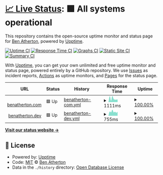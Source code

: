 # [📈 Live Status](https://demo.upptime.js.org): <!--live status--> **🟩 All systems operational**

This repository contains the open-source uptime monitor and status page for [Ben Atherton](https://demo.upptime.js.org), powered by [Upptime](https://github.com/upptime/upptime).

[![Uptime CI](https://github.com/Ben-Atherton/upptime/workflows/Uptime%20CI/badge.svg)](https://github.com/Ben-Atherton/upptime/actions?query=workflow%3A%22Uptime+CI%22)
[![Response Time CI](https://github.com/Ben-Atherton/upptime/workflows/Response%20Time%20CI/badge.svg)](https://github.com/Ben-Atherton/upptime/actions?query=workflow%3A%22Response+Time+CI%22)
[![Graphs CI](https://github.com/Ben-Atherton/upptime/workflows/Graphs%20CI/badge.svg)](https://github.com/Ben-Atherton/upptime/actions?query=workflow%3A%22Graphs+CI%22)
[![Static Site CI](https://github.com/Ben-Atherton/upptime/workflows/Static%20Site%20CI/badge.svg)](https://github.com/Ben-Atherton/upptime/actions?query=workflow%3A%22Static+Site+CI%22)
[![Summary CI](https://github.com/Ben-Atherton/upptime/workflows/Summary%20CI/badge.svg)](https://github.com/Ben-Atherton/upptime/actions?query=workflow%3A%22Summary+CI%22)

With [Upptime](https://upptime.js.org), you can get your own unlimited and free uptime monitor and status page, powered entirely by a GitHub repository. We use [Issues](https://github.com/Ben-Atherton/upptime/issues) as incident reports, [Actions](https://github.com/Ben-Atherton/upptime/actions) as uptime monitors, and [Pages](https://demo.upptime.js.org) for the status page.

<!--start: status pages-->
<!-- This summary is generated by Upptime (https://github.com/upptime/upptime) -->
<!-- Do not edit this manually, your changes will be overwritten -->
<!-- prettier-ignore -->
| URL | Status | History | Response Time | Uptime |
| --- | ------ | ------- | ------------- | ------ |
| <img alt="" src="https://favicons.githubusercontent.com/www.benatherton.com" height="13"> [benatherton.com](https://www.benatherton.com) | 🟩 Up | [benatherton-com.yml](https://github.com/Ben-Atherton/upptime/commits/HEAD/history/benatherton-com.yml) | <details><summary><img alt="Response time graph" src="./graphs/benatherton-com/response-time-week.png" height="20"> 1111ms</summary><br><a href="https://status.benatherton.com/history/benatherton-com"><img alt="Response time 1274" src="https://img.shields.io/endpoint?url=https%3A%2F%2Fraw.githubusercontent.com%2FBen-Atherton%2Fupptime%2FHEAD%2Fapi%2Fbenatherton-com%2Fresponse-time.json"></a><br><a href="https://status.benatherton.com/history/benatherton-com"><img alt="24-hour response time 518" src="https://img.shields.io/endpoint?url=https%3A%2F%2Fraw.githubusercontent.com%2FBen-Atherton%2Fupptime%2FHEAD%2Fapi%2Fbenatherton-com%2Fresponse-time-day.json"></a><br><a href="https://status.benatherton.com/history/benatherton-com"><img alt="7-day response time 1111" src="https://img.shields.io/endpoint?url=https%3A%2F%2Fraw.githubusercontent.com%2FBen-Atherton%2Fupptime%2FHEAD%2Fapi%2Fbenatherton-com%2Fresponse-time-week.json"></a><br><a href="https://status.benatherton.com/history/benatherton-com"><img alt="30-day response time 1266" src="https://img.shields.io/endpoint?url=https%3A%2F%2Fraw.githubusercontent.com%2FBen-Atherton%2Fupptime%2FHEAD%2Fapi%2Fbenatherton-com%2Fresponse-time-month.json"></a><br><a href="https://status.benatherton.com/history/benatherton-com"><img alt="1-year response time 1274" src="https://img.shields.io/endpoint?url=https%3A%2F%2Fraw.githubusercontent.com%2FBen-Atherton%2Fupptime%2FHEAD%2Fapi%2Fbenatherton-com%2Fresponse-time-year.json"></a></details> | <details><summary><a href="https://status.benatherton.com/history/benatherton-com">100.00%</a></summary><a href="https://status.benatherton.com/history/benatherton-com"><img alt="All-time uptime 100.00%" src="https://img.shields.io/endpoint?url=https%3A%2F%2Fraw.githubusercontent.com%2FBen-Atherton%2Fupptime%2FHEAD%2Fapi%2Fbenatherton-com%2Fuptime.json"></a><br><a href="https://status.benatherton.com/history/benatherton-com"><img alt="24-hour uptime 100.00%" src="https://img.shields.io/endpoint?url=https%3A%2F%2Fraw.githubusercontent.com%2FBen-Atherton%2Fupptime%2FHEAD%2Fapi%2Fbenatherton-com%2Fuptime-day.json"></a><br><a href="https://status.benatherton.com/history/benatherton-com"><img alt="7-day uptime 100.00%" src="https://img.shields.io/endpoint?url=https%3A%2F%2Fraw.githubusercontent.com%2FBen-Atherton%2Fupptime%2FHEAD%2Fapi%2Fbenatherton-com%2Fuptime-week.json"></a><br><a href="https://status.benatherton.com/history/benatherton-com"><img alt="30-day uptime 100.00%" src="https://img.shields.io/endpoint?url=https%3A%2F%2Fraw.githubusercontent.com%2FBen-Atherton%2Fupptime%2FHEAD%2Fapi%2Fbenatherton-com%2Fuptime-month.json"></a><br><a href="https://status.benatherton.com/history/benatherton-com"><img alt="1-year uptime 100.00%" src="https://img.shields.io/endpoint?url=https%3A%2F%2Fraw.githubusercontent.com%2FBen-Atherton%2Fupptime%2FHEAD%2Fapi%2Fbenatherton-com%2Fuptime-year.json"></a></details>
| <img alt="" src="https://favicons.githubusercontent.com/www.benatherton.dev" height="13"> [benatherton.dev](https://www.benatherton.dev) | 🟩 Up | [benatherton-dev.yml](https://github.com/Ben-Atherton/upptime/commits/HEAD/history/benatherton-dev.yml) | <details><summary><img alt="Response time graph" src="./graphs/benatherton-dev/response-time-week.png" height="20"> 755ms</summary><br><a href="https://status.benatherton.com/history/benatherton-dev"><img alt="Response time 872" src="https://img.shields.io/endpoint?url=https%3A%2F%2Fraw.githubusercontent.com%2FBen-Atherton%2Fupptime%2FHEAD%2Fapi%2Fbenatherton-dev%2Fresponse-time.json"></a><br><a href="https://status.benatherton.com/history/benatherton-dev"><img alt="24-hour response time 672" src="https://img.shields.io/endpoint?url=https%3A%2F%2Fraw.githubusercontent.com%2FBen-Atherton%2Fupptime%2FHEAD%2Fapi%2Fbenatherton-dev%2Fresponse-time-day.json"></a><br><a href="https://status.benatherton.com/history/benatherton-dev"><img alt="7-day response time 755" src="https://img.shields.io/endpoint?url=https%3A%2F%2Fraw.githubusercontent.com%2FBen-Atherton%2Fupptime%2FHEAD%2Fapi%2Fbenatherton-dev%2Fresponse-time-week.json"></a><br><a href="https://status.benatherton.com/history/benatherton-dev"><img alt="30-day response time 843" src="https://img.shields.io/endpoint?url=https%3A%2F%2Fraw.githubusercontent.com%2FBen-Atherton%2Fupptime%2FHEAD%2Fapi%2Fbenatherton-dev%2Fresponse-time-month.json"></a><br><a href="https://status.benatherton.com/history/benatherton-dev"><img alt="1-year response time 872" src="https://img.shields.io/endpoint?url=https%3A%2F%2Fraw.githubusercontent.com%2FBen-Atherton%2Fupptime%2FHEAD%2Fapi%2Fbenatherton-dev%2Fresponse-time-year.json"></a></details> | <details><summary><a href="https://status.benatherton.com/history/benatherton-dev">100.00%</a></summary><a href="https://status.benatherton.com/history/benatherton-dev"><img alt="All-time uptime 100.00%" src="https://img.shields.io/endpoint?url=https%3A%2F%2Fraw.githubusercontent.com%2FBen-Atherton%2Fupptime%2FHEAD%2Fapi%2Fbenatherton-dev%2Fuptime.json"></a><br><a href="https://status.benatherton.com/history/benatherton-dev"><img alt="24-hour uptime 100.00%" src="https://img.shields.io/endpoint?url=https%3A%2F%2Fraw.githubusercontent.com%2FBen-Atherton%2Fupptime%2FHEAD%2Fapi%2Fbenatherton-dev%2Fuptime-day.json"></a><br><a href="https://status.benatherton.com/history/benatherton-dev"><img alt="7-day uptime 100.00%" src="https://img.shields.io/endpoint?url=https%3A%2F%2Fraw.githubusercontent.com%2FBen-Atherton%2Fupptime%2FHEAD%2Fapi%2Fbenatherton-dev%2Fuptime-week.json"></a><br><a href="https://status.benatherton.com/history/benatherton-dev"><img alt="30-day uptime 100.00%" src="https://img.shields.io/endpoint?url=https%3A%2F%2Fraw.githubusercontent.com%2FBen-Atherton%2Fupptime%2FHEAD%2Fapi%2Fbenatherton-dev%2Fuptime-month.json"></a><br><a href="https://status.benatherton.com/history/benatherton-dev"><img alt="1-year uptime 100.00%" src="https://img.shields.io/endpoint?url=https%3A%2F%2Fraw.githubusercontent.com%2FBen-Atherton%2Fupptime%2FHEAD%2Fapi%2Fbenatherton-dev%2Fuptime-year.json"></a></details>

<!--end: status pages-->

[**Visit our status website →**](https://demo.upptime.js.org)

## 📄 License

- Powered by: [Upptime](https://github.com/upptime/upptime)
- Code: [MIT](./LICENSE) © [Ben Atherton](https://demo.upptime.js.org)
- Data in the `./history` directory: [Open Database License](https://opendatacommons.org/licenses/odbl/1-0/)
